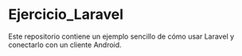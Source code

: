 # Ejercicio_Laravel
Este repositorio contiene un ejemplo sencillo de cómo usar Laravel y conectarlo con un cliente Android.
